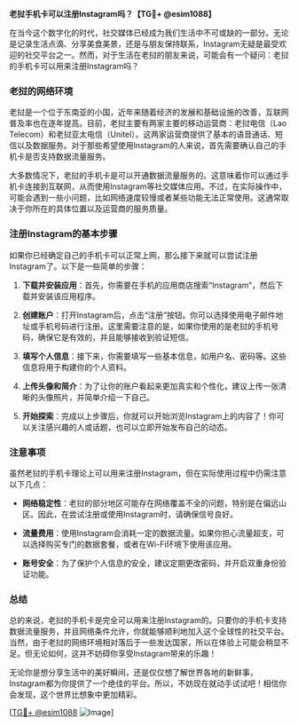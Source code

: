 **老挝手机卡可以注册Instagram吗？【TG💪+ @esim1088】**

在当今这个数字化的时代，社交媒体已经成为我们生活中不可或缺的一部分。无论是记录生活点滴、分享美食美景，还是与朋友保持联系，Instagram无疑是最受欢迎的社交平台之一。然而，对于生活在老挝的朋友来说，可能会有一个疑问：老挝的手机卡可以用来注册Instagram吗？

### 老挝的网络环境

老挝是一个位于东南亚的小国，近年来随着经济的发展和基础设施的改善，互联网普及率也在逐年提高。目前，老挝主要有两家主要的移动运营商：老挝电信（Lao Telecom）和老挝亚太电信（Unitel）。这两家运营商提供了基本的语音通话、短信以及数据服务。对于那些希望使用Instagram的人来说，首先需要确认自己的手机卡是否支持数据流量服务。

大多数情况下，老挝的手机卡是可以开通数据流量服务的。这意味着你可以通过手机卡连接到互联网，从而使用Instagram等社交媒体应用。不过，在实际操作中，可能会遇到一些小问题，比如网络速度较慢或者某些功能无法正常使用。这通常取决于你所在的具体位置以及运营商的服务质量。

### 注册Instagram的基本步骤

如果你已经确定自己的手机卡可以正常上网，那么接下来就可以尝试注册Instagram了。以下是一些简单的步骤：

1. **下载并安装应用**：首先，你需要在手机的应用商店搜索“Instagram”，然后下载并安装该应用程序。
   
2. **创建账户**：打开Instagram后，点击“注册”按钮。你可以选择使用电子邮件地址或手机号码进行注册。这里需要注意的是，如果你使用的是老挝的手机号码，确保它是有效的，并且能够接收到验证短信。

3. **填写个人信息**：接下来，你需要填写一些基本信息，如用户名、密码等。这些信息将用于构建你的个人资料。

4. **上传头像和简介**：为了让你的账户看起来更加真实和个性化，建议上传一张清晰的头像照片，并简单介绍一下自己。

5. **开始探索**：完成以上步骤后，你就可以开始浏览Instagram上的内容了！你可以关注感兴趣的人或话题，也可以立即开始发布自己的动态。

### 注意事项

虽然老挝的手机卡理论上可以用来注册Instagram，但在实际使用过程中仍需注意以下几点：

- **网络稳定性**：老挝的部分地区可能存在网络覆盖不全的问题，特别是在偏远山区。因此，在尝试注册或使用Instagram时，请确保信号良好。
  
- **流量费用**：使用Instagram会消耗一定的数据流量。如果你担心流量超支，可以选择购买专门的数据套餐，或者在Wi-Fi环境下使用该应用。

- **账号安全**：为了保护个人信息的安全，建议定期更改密码，并开启双重身份验证功能。

### 总结

总的来说，老挝的手机卡是完全可以用来注册Instagram的。只要你的手机卡支持数据流量服务，并且网络条件允许，你就能够顺利地加入这个全球性的社交平台。当然，由于老挝的网络环境相对落后于一些发达国家，所以在体验上可能会稍显不足。但无论如何，这并不妨碍你享受Instagram带来的乐趣！

无论你是想分享生活中的美好瞬间，还是仅仅想了解世界各地的新鲜事，Instagram都为你提供了一个绝佳的平台。所以，不妨现在就动手试试吧！相信你会发现，这个世界比想象中更加精彩。

[[TG💪+ @esim1088](https://t.me/s/esim1088) ![Image](https://i.postimg.cc/4NQfJmqS/Snipaste-2025-05-13-00-14-12.png)]